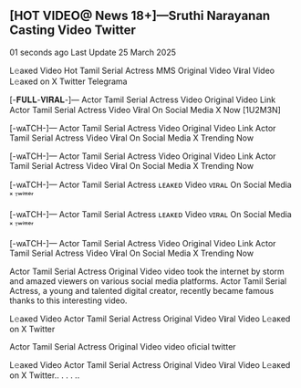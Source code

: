 <h2>[HOT VIDEO@ News 18+]—Sruthi Narayanan Casting Video Twitter</h2>

01 seconds ago Last Update 25 March 2025

L𝚎aᴋed Video Hot Tamil Serial Actress MMS Original Video V𝐢ral Video L𝚎aᴋed on X Twitter Telegrama


[-𝐅𝐔𝐋𝐋-𝐕𝐈𝐑𝐀𝐋-]— Actor Tamil Serial Actress Video Original Video Link Actor Tamil Serial Actress Video V𝐢ral On Social Media X Now [1U2M3N]

[-wᴀTCH-]— Actor Tamil Serial Actress Video Original Video Link Actor Tamil Serial Actress Video V𝐢ral On Social Media X Trending Now

[-wᴀTCH-]— Actor Tamil Serial Actress Video Original Video Link Actor Tamil Serial Actress Video V𝐢ral On Social Media X Trending Now

[-wᴀTCH-]— Actor Tamil Serial Actress ʟᴇᴀᴋᴇᴅ Video ᴠɪʀᴀʟ On Social Media ˣ ᵀʷⁱᵗᵗᵉʳ

[-wᴀTCH-]— Actor Tamil Serial Actress ʟᴇᴀᴋᴇᴅ Video ᴠɪʀᴀʟ On Social Media ˣ ᵀʷⁱᵗᵗᵉʳ

[-wᴀTCH-]— Actor Tamil Serial Actress Video Original Video Link Actor Tamil Serial Actress Video V𝐢ral On Social Media X Trending Now

Actor Tamil Serial Actress Original Video video took the internet by storm and amazed viewers on various social media platforms. Actor Tamil Serial Actress, a young and talented digital creator, recently became famous thanks to this interesting video.

L𝚎aᴋed Video Actor Tamil Serial Actress Original Video V𝐢ral Video L𝚎aᴋed on X Twitter

Actor Tamil Serial Actress Original Video video oficial twitter

L𝚎aᴋed Video Actor Tamil Serial Actress Original Video V𝐢ral Video L𝚎aᴋed on X Twitter.. . . . ..
